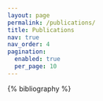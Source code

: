 ```yaml
---
layout: page
permalink: /publications/
title: Publications
nav: true
nav_order: 4
pagination:
  enabled: true
  per_page: 10
---
```

<!-- _pages/publications.md -->

<div class="publications">

{% bibliography %}

</div>
